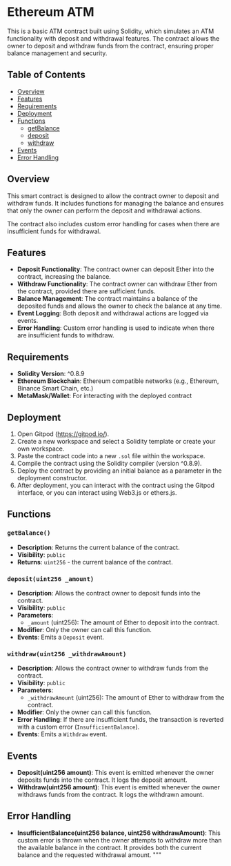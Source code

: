 # Ethereum ATM

This is a basic ATM contract built using Solidity, which simulates an ATM functionality with deposit and withdrawal features. The contract allows the owner to deposit and withdraw funds from the contract, ensuring proper balance management and security.

## Table of Contents

- [Overview](#overview)
- [Features](#features)
- [Requirements](#requirements)
- [Deployment](#deployment)
- [Functions](#functions)
  - [getBalance](#getbalance)
  - [deposit](#deposit)
  - [withdraw](#withdraw)
- [Events](#events)
- [Error Handling](#error-handling)

## Overview

This smart contract is designed to allow the contract owner to deposit and withdraw funds. It includes functions for managing the balance and ensures that only the owner can perform the deposit and withdrawal actions. 

The contract also includes custom error handling for cases when there are insufficient funds for withdrawal.

## Features

- **Deposit Functionality**: The contract owner can deposit Ether into the contract, increasing the balance.
- **Withdraw Functionality**: The contract owner can withdraw Ether from the contract, provided there are sufficient funds.
- **Balance Management**: The contract maintains a balance of the deposited funds and allows the owner to check the balance at any time.
- **Event Logging**: Both deposit and withdrawal actions are logged via events.
- **Error Handling**: Custom error handling is used to indicate when there are insufficient funds to withdraw.

## Requirements

- **Solidity Version**: ^0.8.9
- **Ethereum Blockchain**: Ethereum compatible networks (e.g., Ethereum, Binance Smart Chain, etc.)
- **MetaMask/Wallet**: For interacting with the deployed contract

## Deployment

1. Open Gitpod (https://gitpod.io/).
2. Create a new workspace and select a Solidity template or create your own workspace.
3. Paste the contract code into a new `.sol` file within the workspace.
4. Compile the contract using the Solidity compiler (version ^0.8.9).
5. Deploy the contract by providing an initial balance as a parameter in the deployment constructor.
6. After deployment, you can interact with the contract using the Gitpod interface, or you can interact using Web3.js or ethers.js.

## Functions

### `getBalance()`

- **Description**: Returns the current balance of the contract.
- **Visibility**: `public`
- **Returns**: `uint256` - the current balance of the contract.

### `deposit(uint256 _amount)`

- **Description**: Allows the contract owner to deposit funds into the contract.
- **Visibility**: `public`
- **Parameters**: 
  - `_amount` (uint256): The amount of Ether to deposit into the contract.
- **Modifier**: Only the owner can call this function.
- **Events**: Emits a `Deposit` event.

### `withdraw(uint256 _withdrawAmount)`

- **Description**: Allows the contract owner to withdraw funds from the contract.
- **Visibility**: `public`
- **Parameters**: 
  - `_withdrawAmount` (uint256): The amount of Ether to withdraw from the contract.
- **Modifier**: Only the owner can call this function.
- **Error Handling**: If there are insufficient funds, the transaction is reverted with a custom error (`InsufficientBalance`).
- **Events**: Emits a `Withdraw` event.

## Events

- **Deposit(uint256 amount)**: This event is emitted whenever the owner deposits funds into the contract. It logs the deposit amount.
- **Withdraw(uint256 amount)**: This event is emitted whenever the owner withdraws funds from the contract. It logs the withdrawn amount.

## Error Handling

- **InsufficientBalance(uint256 balance, uint256 withdrawAmount)**: This custom error is thrown when the owner attempts to withdraw more than the available balance in the contract. It provides both the current balance and the requested withdrawal amount.
"""

